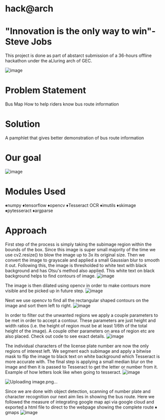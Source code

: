 # hack@arch

# "Innovation is the only way to win"- Steve Jobs
This project is done as part of abstarct submission of a 36-hours offline hackathon under the aLluring arch of GEC.

![image](https://user-images.githubusercontent.com/92539781/175336796-847088f7-1ba6-45c9-9b5a-8d123b9e7820.png)


# Problem Statement
Bus Map How to help riders know bus route information



# Solution
A pamphlet that gives better demonstration of bus route information



# Our goal
![image](https://user-images.githubusercontent.com/92539781/175337271-c1fb49a4-aaaf-47a7-89d7-23bcd7136a94.png)


# Modules Used
♦numpy
♦tensorflow
♦opencv
♦Tesseract OCR
♦imutils
♦skimage
♦pytesseract
♦argparse


# Approach
First step of the process is simply taking the subimage region within the bounds of the box. Since this image is super small majority of the time we use cv2.resize() to blow the image up to 3x its original size. Then we convert the image to grayscale and applied a small Gaussian blur to smooth it out. Following this, the image is thresholded to white text with black background and has Otsu's method also applied. This white text on black background helps to find contours of image.
![image](https://user-images.githubusercontent.com/92539781/175347998-abe38586-35b9-46fa-b179-fe0ac01e1bc7.png)

The image is then dilated using opencv in order to make contours more visible and be picked up in future step.
![image](https://user-images.githubusercontent.com/92539781/175348083-55a2c042-0543-4cec-95fe-fe19cef2b4f3.png)

Next we use opencv to find all the rectangular shaped contours on the image and sort them left to right.
![image](https://user-images.githubusercontent.com/92539781/174951625-36ea8084-8229-4bca-8ac9-09ba8a7a362e.png)

In order to filter out the unwanted regions we apply a couple parameters to be met in order to accept a contour. These parameters are just height and width ratios (i.e. the height of region must be at least 1/6th of the total height of the image). A couple other parameters on area of region etc are also placed. Check out code to see exact details.
![image](https://user-images.githubusercontent.com/92539781/174951593-c07e8357-82ee-4a23-a22a-46ddae695381.png)

The individual characters of the license plate number are now the only regions of interest left. We segment each subimage and apply a bitwise mask to flip the image to black text on white background which Tesseract is more accurate with. The final step is applying a small median blur on the image and then it is passed to Tesseract to get the letter or number from it. Example of how letters look like when going to tesseract.
![image](https://user-images.githubusercontent.com/92539781/174951554-206eb0d0-0e66-4cce-9cbc-379affaef56e.png)

![Uploading image.png…]()


Since we are done with object detection, scanning of number plate and character recognition our next aim lies in showing the bus route. Here we followed the measure of integrating google map api via google cloud and exported a html file to direct to the webpage showing the complete route
♦ gmaps
![image](https://user-images.githubusercontent.com/92539781/175354195-cf5e3123-390b-46e8-9ad5-13f300d316ae.png)

